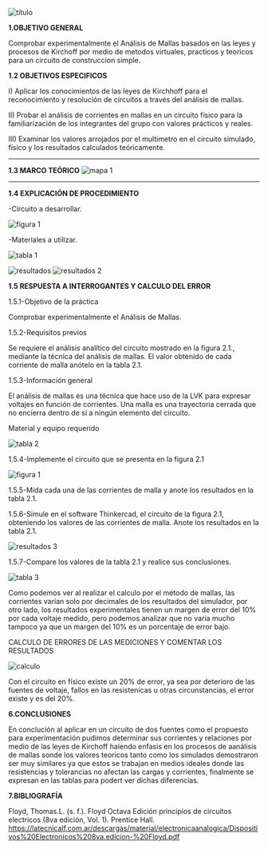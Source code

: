 ![título](https://user-images.githubusercontent.com/116821721/202736270-9aeaed24-33af-4ba9-a4f5-1d5c9c2afd1b.jpg)

**1.OBJETIVO GENERAL**

Comprobar experimentalmente el Análisis de Mallas basados en las leyes y procesos de Kirchoff por medio de metodos virtuales, practicos y teoricos para un circuito de construccion simple.

**1.2 OBJETIVOS ESPECIFICOS**

I) Aplicar los conocimientos de las leyes de Kirchhoff para el reconocimiento y resolución de circuitos a través del análisis de mallas.

II) Probar el análisis de corrientes en mallas en un circuito físico para la familiarización de los integrantes del grupo con valores prácticos y reales.

III) Examinar los valores arrojados por el multimetro en el circuito simulado, físico y los resultados calculados teóricamente.

--------------------------------------------------------------
**1.3 MARCO TEÓRICO**
![mapa 1](https://user-images.githubusercontent.com/116821721/202741956-6b83f4fc-b4b2-44a4-92d9-f63db91ad1e0.jpg)

------------------------------------------------------------

**1.4 EXPLICACIÓN DE PROCEDIMIENTO**

-Circuito a desarrollar.

![figura 1](https://user-images.githubusercontent.com/116821721/202742694-48813e82-f4f1-40ca-9b43-82596e16eea7.jpg)

-Materiales a utilizar.

![tabla 1](https://user-images.githubusercontent.com/116821721/202743125-0b72804f-f344-4a87-8019-69f5cd5b3019.jpg)

![resultados](https://user-images.githubusercontent.com/116821721/202743520-e51fb984-7cff-4447-b511-237d9f4ee700.jpg)
![resultados 2](https://user-images.githubusercontent.com/116821721/202743788-0b9b44a1-ca3d-4405-9da2-2236df514db1.jpg)

**1.5 RESPUESTA A INTERROGANTES Y CALCULO DEL ERROR**

1.5.1-Objetivo de la práctica

Comprobar experimentalmente el Análisis de Mallas.

1.5.2-Requisitos previos

Se requiere el análisis analítico del circuito mostrado en la figura 2.1., mediante la técnica del análisis de mallas. El valor obtenido de cada corriente de malla anótelo en la tabla 2.1.

1.5.3-Información general

El análisis de mallas es una técnica que hace uso de la LVK para expresar voltajes en función de corrientes. Una malla es una trayectoria cerrada que no encierra dentro de sí a ningún elemento del circuito.

Material y equipo requerido

![tabla 2](https://user-images.githubusercontent.com/116821721/202744508-3d7e6a53-36c1-4135-b932-30a0dc30ec30.jpg)

1.5.4-Implemente el circuito que se presenta en la figura 2.1

![figura 1](https://user-images.githubusercontent.com/116821721/202746121-ab3b7f49-38c1-499a-9d01-9a537db0b37d.jpg)

1.5.5-Mida cada una de las corrientes de malla y anote los resultados en la tabla 2.1.

1.5.6-Simule en el software Thinkercad, el circuito de la figura 2.1, obteniendo los valores de las corrientes de malla. Anote los resultados en la tabla 2.1.

![resultados 3](https://user-images.githubusercontent.com/116821721/202746507-921cba4a-f645-4e57-ba03-722f81ed3499.jpg)

1.5.7-Compare los valores de la tabla 2.1 y realice sus conclusiones.

![tabla 3](https://user-images.githubusercontent.com/116821721/202746816-3ec83a02-ac31-4064-9258-4750bf7087ca.jpg)

Como podemos ver al realizar el calculo por el método de mallas, las corrientes varían solo por decimales de los resultados del simulador, por otro lado, los resultados experimentales tienen un margen de error del 10% por cada voltaje medido, pero podemos analizar que no varia mucho tampoco ya que un margen del 10% es un porcentaje de error bajo.

CALCULO DE ERRORES DE LAS MEDICIONES Y COMENTAR LOS RESULTADOS

![calculo](https://user-images.githubusercontent.com/116821721/202747139-473f5110-2402-4dac-91e9-02a97ce15871.jpg)

Con el circuito en físico existe un 20% de error, ya sea por deterioro de las fuentes de voltaje, fallos en las resistenicas u otras circunstancias, el error existe y es del 20%.







































**6.CONCLUSIONES**

En conclución al aplicar en un circuito de dos fuentes como el propuesto para experimentación pudimos determinar sus corrientes y relaciones por medio de las leyes de Kirchoff haiendo enfasis en los procesos de aanálisis de mallas sonde los valores teoricos tanto como los simulados demostraron ser muy similares ya que estos se trabajan en medios ideales donde las resistencias y tolerancias no afectan las cargas y corrientes, finalmente se expresan en las tablas para podert ver dichas diferencias.

**7.BIBLIOGRAFÍA**

Floyd, Thomas.L. (s. f.). Floyd Octava Edición principios de circuitos electricos (8va edición, Vol. 1). Prentice Hall. https://latecnicalf.com.ar/descargas/material/electronicaanalogica/Dispositivos%20Electronicos%208va.edicion-%20Floyd.pdf
